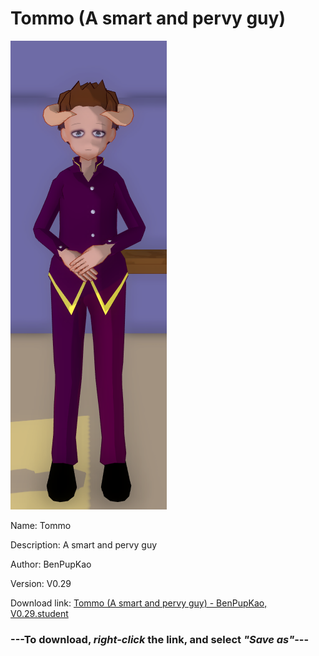 # Tommo (A smart and pervy guy)

<img src = "https://raw.githubusercontent.com/Arbiter1223/Daigaku-Gurashi-Custom-Students/master/Students/Files/Tommo%20(A%20smart%20and%20pervy%20guy).png">

Name: Tommo

Description: A smart and pervy guy

Author: BenPupKao

Version: V0.29

Download link: <a href="https://raw.githubusercontent.com/Arbiter1223/Daigaku-Gurashi-Custom-Students/master/Students/Files/Tommo%20(A%20smart%20and%20pervy%20guy)%20-%20BenPupKao%2C%20V0.29.student">Tommo (A smart and pervy guy) - BenPupKao, V0.29.student</a>

### ---**To download, _right-click_ the link, and select _"Save as"_**---

